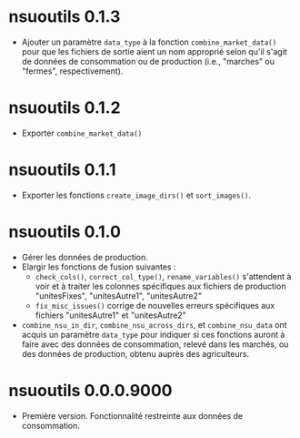 # nsuoutils 0.1.3

- Ajouter un paramètre `data_type` à la fonction `combine_market_data()` pour que les fichiers de sortie aient un nom approprié selon qu'il s'agit de données de consommation ou de production (i.e., "marches" ou "fermes", respectivement).

# nsuoutils 0.1.2

- Exporter `combine_market_data()`

# nsuoutils 0.1.1

- Exporter les fonctions `create_image_dirs()` et `sort_images()`.

# nsuoutils 0.1.0

- Gérer les données de production.
- Elargir les fonctions de fusion suivantes : 
  - `check_cols()`, `correct_col_type()`, `rename_variables()` s'attendent à voir et à traiter les colonnes spécifiques aux fichiers de production "unitesFixes", "unitesAutre1", "unitesAutre2"
  - `fix_misc_issues()` corrige de nouvelles erreurs spécifiques aux fichiers "unitesAutre1" et "unitesAutre2"
- `combine_nsu_in_dir`, `combine_nsu_across_dirs`, et `combine_nsu_data` ont acquis un paramètre `data_type` pour indiquer si ces fonctions auront à faire avec des données de consommation, relevé dans les marchés, ou des données de production, obtenu auprès des agriculteurs.

# nsuoutils 0.0.0.9000

* Première version. Fonctionnalité restreinte aux données de consommation.
